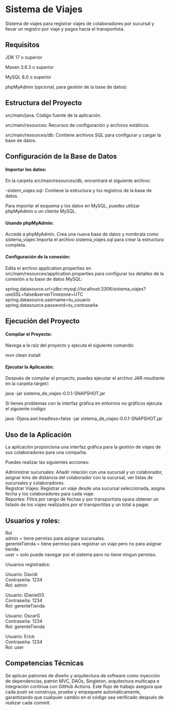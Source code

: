 #  Sistema de Viajes

Sistema de viajes para registrar viajes de colaboradores por sucursal y llevar un registro por viaje y pagos hacia el transportista.

##  Requisitos

JDK 17 o superior

Maven 3.6.3 o superior

MySQL 8.0 o superior

phpMyAdmin (opcional, para gestión de la base de datos)

##  Estructura del Proyecto


src/main/java: Código fuente de la aplicación.

src/main/resources: Recursos de configuración y archivos estáticos.

src/main/resources/db: Contiene archivos SQL para configurar y cargar la base de datos.


##  Configuración de la Base de Datos
#### Importar los datos:

En la carpeta src/main/resources/db, encontrará el siguiente archivo:

-sistem_viajes.sql: Contiene la estructura y los registros de la base de datos.

Para importar el esquema y los datos en MySQL, puedes utilizar phpMyAdmin o un cliente MySQL.

#### Usando phpMyAdmin:

Accede a phpMyAdmin.
Crea una nueva base de datos y nombrala como sistema_viajes
Importa el archivo sistema_viajes.sql para crear la estructura completa.

#### Configuración de la conexión:

Edita el archivo application.properties en src/main/resources/application.properties para configurar los detalles de la conexión a tu base de datos MySQL:

spring.datasource.url=jdbc:mysql://localhost:3306/sistema_viajes?useSSL=false&serverTimezone=UTC
spring.datasource.username=tu_usuario
spring.datasource.password=tu_contraseña

## Ejecución del Proyecto

#### Compilar el Proyecto:

Navega a la raíz del proyecto y ejecuta el siguiente comando:

mvn clean install

#### Ejecutar la Aplicación:

Después de compilar el proyecto, puedes ejecutar el archivo JAR resultante en la carpeta target/:


java -jar sistema_de_viajes-0.0.1-SNAPSHOT.jar

Si tienes problemas con la interfaz gráfica en entornos no gráficos ejecuta el siguiente codigo:

java -Djava.awt.headless=false -jar sistema_de_viajes-0.0.1-SNAPSHOT.jar

## Uso de la Aplicación

La aplicación proporciona una interfaz gráfica para la gestión de viajes de sus colaboradores para una compañia. 

Puedes realizar las siguientes acciones:

Administrar sucursales: Añadir relación con una sucursal y un colaborador, asignar kms de distancia del colaborador con la sucursal, ver listas de sucursales y colaboradores.\
Registrar Viajes: Registrar un viaje desde una sucursal seleccionada, asigna fecha y los colaboradores para cada viaje.\
Reportes: Filtra por rango de fechas y por transportista opara obtener un listado de los viajes realizados por el transportitas y un total a pagar.

## Usuarios y roles:
Rol\
admin = tiene permiso para asignar sucursales.\
gerenteTienda = tiene permiso para registrar un viaje pero no para asignar tienda.\
user = solo puede navegar por el sistema pero no tiene ningun permiso.

Usuarios registrados:

Usuario: Davidr\
Contraseña: 1234\
Rol: admin

Usuario: IDaniel03\
Contraseña: 1234\
Rol: gerenteTienda 

Usuario: OscarG\
Contraseña: 1234\
Rol: gerenteTienda 

Usuario: Erick\
Contraseña: 1234\
Rol: user


## Competencias Técnicas 

Se aplican patrones de diseño y arquitectura de software como inyección de dependencias, patrón MVC, DAOs, Singleton, arquitectura multicapa e integración continua con GitHub Actions. Este flujo de trabajo asegura que cada push se construya, pruebe y empaquete automáticamente, garantizando que cualquier cambio en el código sea verificado después de realizar cada commit.


